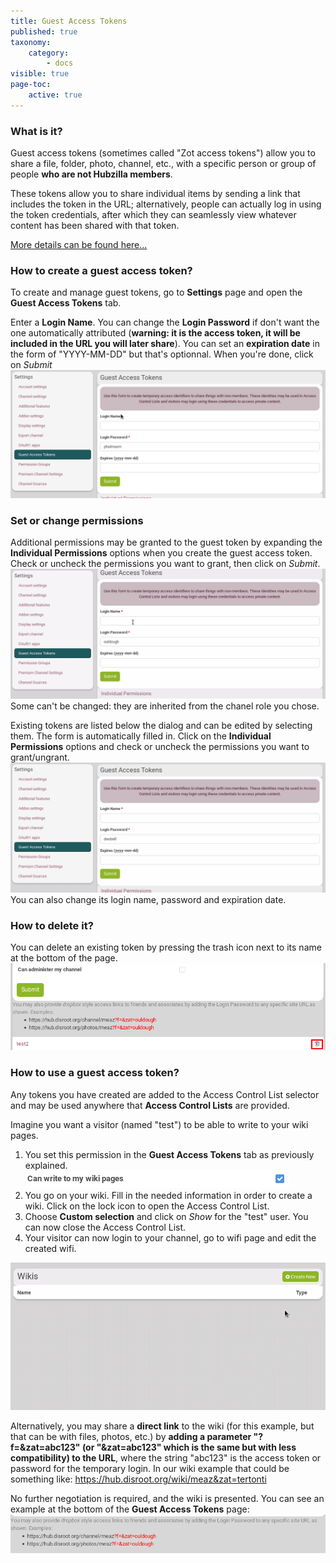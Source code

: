 ```yaml
---
title: Guest Access Tokens
published: true
taxonomy:
    category:
        - docs
visible: true
page-toc:
    active: true
---
```


### What is it?
Guest access tokens (sometimes called "Zot access tokens") allow you to share a file, folder, photo, channel, etc., with a specific person or group of people **who are not Hubzilla members**.

These tokens allow you to share individual items by sending a link that includes the token in the URL; alternatively, people can actually log in using the token credentials, after which they can seamlessly view whatever content has been shared with that token.

[More details can be found here...](https://hub.disroot.org/help/en/feature/access_tokens)

### How to create a guest access token?
To create and manage guest tokens, go to **Settings** page and open the **Guest Access Tokens** tab.

Enter a **Login Name**. You can change the **Login Password** if don't want the one automatically attributed (**warning: it is the access token, it will be included in the URL you will later share**). You can set an **expiration date** in the form of "YYYY-MM-DD" but that's optionnal. When you're done, click on *Submit*
![tokens_creation](en/tokens_creation.gif)

### Set or change permissions
Additional permissions may be granted to the guest token by expanding the **Individual Permissions** options when you create the guest access token. Check or uncheck the permissions you want to grant, then click on *Submit*.
![tokens_creation_permissions](en/tokens_creation_permissions.gif)
Some can't be changed: they are inherited from the chanel role you chose.

Existing tokens are listed below the dialog and can be edited by selecting them. The form is automatically filled in. Click on the **Individual Permissions** options and check or uncheck the permissions you want to grant/ungrant.
![tokens_change_permissions](en/tokens_change_permissions.gif)
You can also change its login name, password and expiration date.

### How to delete it?
You can delete an existing token by pressing the trash icon next to its name at the bottom of the page.
![tokens_delete](en/tokens_delete.png)

### How to use a guest access token?
Any tokens you have created are added to the Access Control List selector and may be used anywhere that **Access Control Lists** are provided.

Imagine you want a visitor (named "test") to be able to write to your wiki pages.
1. You set this permission in the **Guest Access Tokens** tab as previously explained. ![tokens_wiki_permission](en/tokens_wiki_permission.gif)
2. You go on your wiki. Fill in the needed information in order to create a wiki. Click on the lock icon to open the Access Control List.
3. Choose **Custom selection** and click on *Show* for the "test" user. You can now close the Access Control List.
4. Your visitor can now login to your channel, go to wifi page and edit the created wifi.

![token_wifi](en/tokens_wiki.gif)

Alternatively, you may share a **direct link** to the wiki (for this example, but that can be with files, photos, etc.) by **adding a parameter "?f=&zat=abc123" (or "&zat=abc123" which is the same but with less compatibility) to the URL**, where the string "abc123" is the access token or password for the temporary login. In our wiki example that could be something like: https://hub.disroot.org/wiki/meaz&zat=tertonti

No further negotiation is required, and the wiki is presented. You can see an example at the bottom of the **Guest Access Tokens** page:
![tokens_links](en/tokens_links.png)

